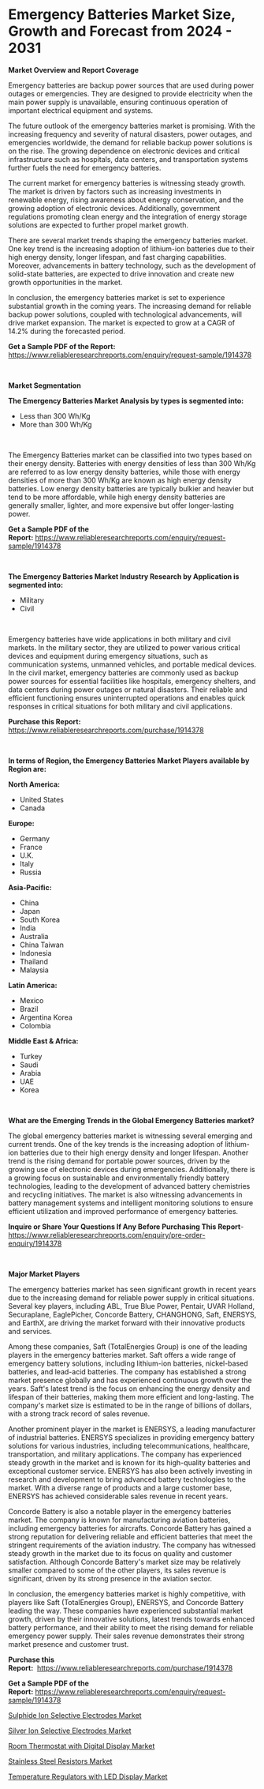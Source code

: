 <p><h1>Emergency Batteries Market Size, Growth and Forecast from 2024 - 2031</h1></p><p><strong>Market Overview and Report Coverage</strong></p>
<p><p>Emergency batteries are backup power sources that are used during power outages or emergencies. They are designed to provide electricity when the main power supply is unavailable, ensuring continuous operation of important electrical equipment and systems.</p><p>The future outlook of the emergency batteries market is promising. With the increasing frequency and severity of natural disasters, power outages, and emergencies worldwide, the demand for reliable backup power solutions is on the rise. The growing dependence on electronic devices and critical infrastructure such as hospitals, data centers, and transportation systems further fuels the need for emergency batteries.</p><p>The current market for emergency batteries is witnessing steady growth. The market is driven by factors such as increasing investments in renewable energy, rising awareness about energy conservation, and the growing adoption of electronic devices. Additionally, government regulations promoting clean energy and the integration of energy storage solutions are expected to further propel market growth.</p><p>There are several market trends shaping the emergency batteries market. One key trend is the increasing adoption of lithium-ion batteries due to their high energy density, longer lifespan, and fast charging capabilities. Moreover, advancements in battery technology, such as the development of solid-state batteries, are expected to drive innovation and create new growth opportunities in the market.</p><p>In conclusion, the emergency batteries market is set to experience substantial growth in the coming years. The increasing demand for reliable backup power solutions, coupled with technological advancements, will drive market expansion. The market is expected to grow at a CAGR of 14.2% during the forecasted period.</p></p>
<p><strong>Get a Sample PDF of the Report:</strong> <a href="https://www.reliableresearchreports.com/enquiry/request-sample/1914378">https://www.reliableresearchreports.com/enquiry/request-sample/1914378</a></p>
<p>&nbsp;</p>
<p><strong>Market Segmentation</strong></p>
<p><strong>The Emergency Batteries Market Analysis by types is segmented into:</strong></p>
<p><ul><li>Less than 300 Wh/Kg</li><li>More than 300 Wh/Kg</li></ul></p>
<p>&nbsp;</p>
<p><p>The Emergency Batteries market can be classified into two types based on their energy density. Batteries with energy densities of less than 300 Wh/Kg are referred to as low energy density batteries, while those with energy densities of more than 300 Wh/Kg are known as high energy density batteries. Low energy density batteries are typically bulkier and heavier but tend to be more affordable, while high energy density batteries are generally smaller, lighter, and more expensive but offer longer-lasting power.</p></p>
<p><strong>Get a Sample PDF of the Report:</strong>&nbsp;<a href="https://www.reliableresearchreports.com/enquiry/request-sample/1914378">https://www.reliableresearchreports.com/enquiry/request-sample/1914378</a></p>
<p>&nbsp;</p>
<p><strong>The Emergency Batteries Market Industry Research by Application is segmented into:</strong></p>
<p><ul><li>Military</li><li>Civil</li></ul></p>
<p>&nbsp;</p>
<p><p>Emergency batteries have wide applications in both military and civil markets. In the military sector, they are utilized to power various critical devices and equipment during emergency situations, such as communication systems, unmanned vehicles, and portable medical devices. In the civil market, emergency batteries are commonly used as backup power sources for essential facilities like hospitals, emergency shelters, and data centers during power outages or natural disasters. Their reliable and efficient functioning ensures uninterrupted operations and enables quick responses in critical situations for both military and civil applications.</p></p>
<p><strong>Purchase this Report:</strong>&nbsp; <a href="https://www.reliableresearchreports.com/purchase/1914378">https://www.reliableresearchreports.com/purchase/1914378</a></p>
<p>&nbsp;</p>
<p><strong>In terms of Region, the Emergency Batteries Market Players available by Region are:</strong></p>
<p>
    <p> <strong> North America: </strong>
        <ul>
            <li>United States</li>
            <li>Canada</li>
        </ul>
        </p> 
    <p> <strong> Europe: </strong>
        <ul>
            <li>Germany</li>
            <li>France</li>
            <li>U.K.</li>
            <li>Italy</li>
            <li>Russia</li>
        </ul>
        </p> 
    <p> <strong> Asia-Pacific: </strong>
        <ul>
            <li>China</li>
            <li>Japan</li>
            <li>South Korea</li>
            <li>India</li>
            <li>Australia</li>
            <li>China Taiwan</li>
            <li>Indonesia</li>
            <li>Thailand</li>
            <li>Malaysia</li>
        </ul>
        </p> 
    <p> <strong> Latin America: </strong>
        <ul>
            <li>Mexico</li>
            <li>Brazil</li>
            <li>Argentina Korea</li>
            <li>Colombia</li>
        </ul>
        </p> 
    <p> <strong> Middle East & Africa: </strong>
        <ul>
            <li>Turkey</li>
            <li>Saudi</li>
            <li>Arabia</li>
            <li>UAE</li>
            <li>Korea</li>
        </ul>
    </p>
    </p>
<p>&nbsp;</p>
<p><strong>What are the Emerging Trends in the Global Emergency Batteries market?</strong></p>
<p><p>The global emergency batteries market is witnessing several emerging and current trends. One of the key trends is the increasing adoption of lithium-ion batteries due to their high energy density and longer lifespan. Another trend is the rising demand for portable power sources, driven by the growing use of electronic devices during emergencies. Additionally, there is a growing focus on sustainable and environmentally friendly battery technologies, leading to the development of advanced battery chemistries and recycling initiatives. The market is also witnessing advancements in battery management systems and intelligent monitoring solutions to ensure efficient utilization and improved performance of emergency batteries.</p></p>
<p><strong>Inquire or Share Your Questions If Any Before Purchasing This Report</strong>- <a href="https://www.reliableresearchreports.com/enquiry/pre-order-enquiry/1914378">https://www.reliableresearchreports.com/enquiry/pre-order-enquiry/1914378</a></p>
<p>&nbsp;</p>
<p><strong>Major Market Players</strong></p>
<p><p>The emergency batteries market has seen significant growth in recent years due to the increasing demand for reliable power supply in critical situations. Several key players, including ABL, True Blue Power, Pentair, UVAR Holland, Securaplane, EaglePicher, Concorde Battery, CHANGHONG, Saft, ENERSYS, and EarthX, are driving the market forward with their innovative products and services.</p><p>Among these companies, Saft (TotalEnergies Group) is one of the leading players in the emergency batteries market. Saft offers a wide range of emergency battery solutions, including lithium-ion batteries, nickel-based batteries, and lead-acid batteries. The company has established a strong market presence globally and has experienced continuous growth over the years. Saft's latest trend is the focus on enhancing the energy density and lifespan of their batteries, making them more efficient and long-lasting. The company's market size is estimated to be in the range of billions of dollars, with a strong track record of sales revenue.</p><p>Another prominent player in the market is ENERSYS, a leading manufacturer of industrial batteries. ENERSYS specializes in providing emergency battery solutions for various industries, including telecommunications, healthcare, transportation, and military applications. The company has experienced steady growth in the market and is known for its high-quality batteries and exceptional customer service. ENERSYS has also been actively investing in research and development to bring advanced battery technologies to the market. With a diverse range of products and a large customer base, ENERSYS has achieved considerable sales revenue in recent years.</p><p>Concorde Battery is also a notable player in the emergency batteries market. The company is known for manufacturing aviation batteries, including emergency batteries for aircrafts. Concorde Battery has gained a strong reputation for delivering reliable and efficient batteries that meet the stringent requirements of the aviation industry. The company has witnessed steady growth in the market due to its focus on quality and customer satisfaction. Although Concorde Battery's market size may be relatively smaller compared to some of the other players, its sales revenue is significant, driven by its strong presence in the aviation sector.</p><p>In conclusion, the emergency batteries market is highly competitive, with players like Saft (TotalEnergies Group), ENERSYS, and Concorde Battery leading the way. These companies have experienced substantial market growth, driven by their innovative solutions, latest trends towards enhanced battery performance, and their ability to meet the rising demand for reliable emergency power supply. Their sales revenue demonstrates their strong market presence and customer trust.</p></p>
<p><strong>Purchase this Report:</strong>&nbsp;&nbsp;<a href="https://www.reliableresearchreports.com/purchase/1914378">https://www.reliableresearchreports.com/purchase/1914378</a></p>
<p></p>
<p><strong>Get a Sample PDF of the Report:</strong>&nbsp;<a href="https://www.reliableresearchreports.com/enquiry/request-sample/1914378">https://www.reliableresearchreports.com/enquiry/request-sample/1914378</a></p>
<p><p><a href="https://github.com/beatblasta/Market-Research-Report-List-1/blob/main/sulphide-ion-selective-electrodes-market.md">Sulphide Ion Selective Electrodes Market</a></p><p><a href="https://github.com/jhcraigie/Market-Research-Report-List-1/blob/main/silver-ion-selective-electrodes-market.md">Silver Ion Selective Electrodes Market</a></p><p><a href="https://github.com/Triciasol/Market-Research-Report-List-1/blob/main/room-thermostat-with-digital-display-market.md">Room Thermostat with Digital Display Market</a></p><p><a href="https://github.com/chartsaturn/Market-Research-Report-List-1/blob/main/stainless-steel-resistors-market.md">Stainless Steel Resistors Market</a></p><p><a href="https://github.com/JameTravis/Market-Research-Report-List-3/blob/main/temperature-regulators-with-led-display-market.md">Temperature Regulators with LED Display Market</a></p></p>